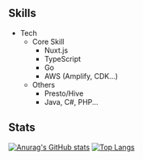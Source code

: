 ## Skills
- Tech
  - Core Skill
    - Nuxt.js
    - TypeScript
    - Go
    - AWS (Amplify, CDK...)
  - Others
    - Presto/Hive
    - Java, C#, PHP...

<!---
WinterYukky/WinterYukky is a ✨ special ✨ repository because its `README.md` (this file) appears on your GitHub profile.
You can click the Preview link to take a look at your changes.
--->

## Stats

[![Anurag's GitHub stats](https://github-readme-stats.vercel.app/api?username=WinterYukky)](https://github.com/anuraghazra/github-readme-stats)
[![Top Langs](https://github-readme-stats.vercel.app/api/top-langs/?username=WinterYukky&layout=compact)](https://github.com/anuraghazra/github-readme-stats)
